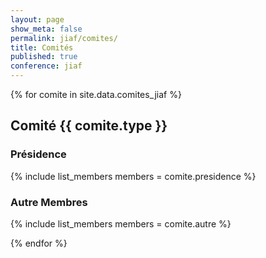 ```yaml
---
layout: page
show_meta: false
permalink: jiaf/comites/
title: Comités
published: true
conference: jiaf
---
```


{% for comite in site.data.comites_jiaf %}
## Comité {{ comite.type }}

### Présidence
{% include list_members members = comite.presidence %}

### Autre Membres
{% include list_members members = comite.autre %}

{% endfor %}

